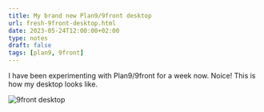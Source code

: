 ```yaml
---
title: My brand new Plan9/9front desktop
url: fresh-9front-desktop.html
date: 2023-05-24T12:00:00+02:00
type: notes
draft: false
tags: [plan9, 9front]
---
```


I have been experimenting with Plan9/9front for a week now. Noice! This is how
my desktop looks like.

![9front desktop](/notes/9front-desktop.png)
